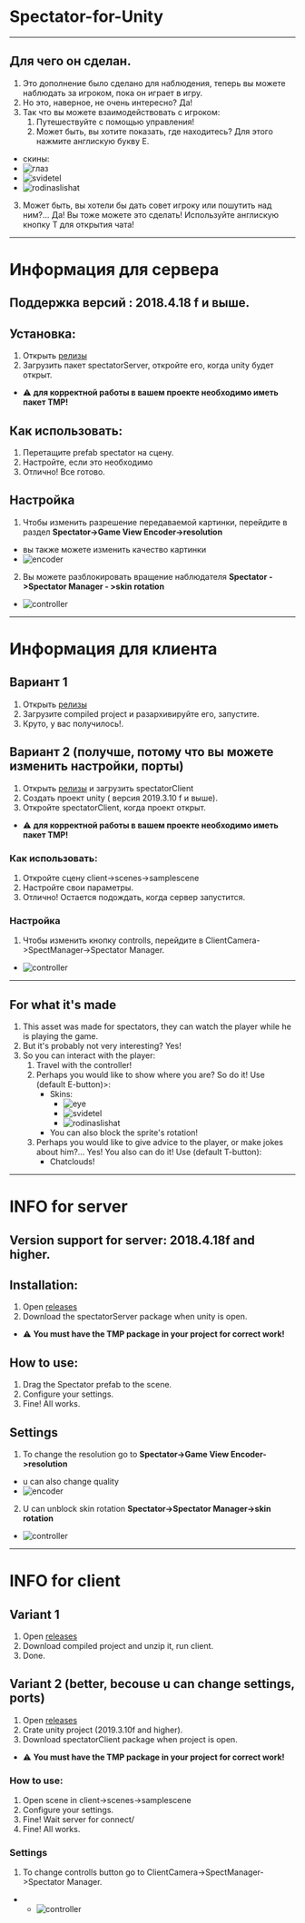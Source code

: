 # Spectator-for-Unity
____
## Для чего он сделан.
1. Это дополнение было сделано для наблюдения, теперь  вы можете наблюдать за игроком, пока он играет в игру.
2. Но это, наверное, не очень интересно? Да!
3. Так что вы можете взаимодействовать с игроком:
   1. Путешествуйте с помощью управления!
   2. Может быть, вы хотите показать, где находитесь? Для этого нажмите англискую букву E.
- скины:
- ![глаз](https://media.githubusercontent.com/media/mentoster/Spectator-for-Unity/master/images/eye.png)
- ![svidetel](https://media.githubusercontent.com/media/mentoster/Spectator-for-Unity/master/images/svid.png)
- ![rodinaslishat](https://media.githubusercontent.com/media/mentoster/Spectator-for-Unity/master/images/Spy.png)
3. Может быть, вы хотели бы дать совет игроку или пошутить над ним?... Да! Вы тоже можете это сделать! Используйте англискую кнопку T для открытия чата!
____
# Информация для сервера
## Поддержка версий : 2018.4.18 f и выше.
## Установка:
1. Открыть [релизы](https://github.com/mentoster/Spectator-for-Unity/releases)
2. Загрузить пакет spectatorServer, откройте его, когда unity будет открыт.
- :warning: **для корректной работы в вашем проекте необходимо иметь пакет TMP!**
## Как использовать:
1. Перетащите prefab spectator на сцену.
2. Настройте, если это необходимо
3. Отлично! Все готово.
## Настройка
1. Чтобы изменить разрешение передаваемой картинки, перейдите в раздел **Spectator->Game View Encoder->resolution**
- вы также можете изменить качество картинки
- ![encoder](https://media.githubusercontent.com/media/mentoster/Spectator-for-Unity/master/images/videoEncoder.png)
2. Вы можете разблокировать вращение наблюдателя **Spectator - >Spectator Manager - >skin rotation**
- ![controller](https://media.githubusercontent.com/media/mentoster/Spectator-for-Unity/master/images/controller.png)
____
# Информация для клиента
## Вариант 1
1. Открыть [релизы](https://github.com/mentoster/Spectator-for-Unity/releases)
2. Загрузите compiled project и разархивируйте его, запустите.
3. Круто, у вас получилось!.
## Вариант 2 (получше, потому что вы можете изменить настройки, порты)
1. Открыть [релизы](https://github.com/mentoster/Spectator-for-Unity/releases) и загрузить spectatorClient
2. Создать проект unity ( версия 2019.3.10 f и выше).
3. Откройте  spectatorClient, когда проект открыт.
- :warning: **для корректной работы в вашем проекте необходимо иметь пакет TMP!**
### Как использовать:
1. Откройте сцену client->scenes->samplescene
2. Настройте свои параметры.
3. Отлично! Остается подождать, когда сервер запустится.

### Настройка
1. Чтобы изменить кнопку controlls, перейдите в ClientCamera->SpectManager->Spectator Manager.
-  ![controller](https://media.githubusercontent.com/media/mentoster/Spectator-for-Unity/master/images/clientSetting.png)
____
## For what it's made
 1. This asset was made for spectators, they can watch the player while he is playing the game.
 2. But it's probably not very interesting? Yes!
 3. So you can interact with the player:
     1. Travel with the controller!
     2. Perhaps you would like to show where you are?  So do it! Use (default  E-button)>:
           - Skins:
             - ![eye](https://media.githubusercontent.com/media/mentoster/Spectator-for-Unity/master/images/eye.png) 
             - ![svidetel](https://media.githubusercontent.com/media/mentoster/Spectator-for-Unity/master/images/svid.png)
             - ![rodinaslishat](https://media.githubusercontent.com/media/mentoster/Spectator-for-Unity/master/images/Spy.png)
           - You can also block the sprite's rotation! 
     3. Perhaps you would like to give advice to the player, or make jokes about him?... Yes! You also can do it! Use (default  T-button):
          - Chatclouds!
____
# INFO for server
## Version support for server: **2018.4.18f and higher.**
## Installation:
1. Open [releases](https://github.com/mentoster/Spectator-for-Unity/releases)
2. Download the spectatorServer package when unity is open.
- :warning: **You must have the TMP package in your project for correct work!**
## How to use:
1. Drag the Spectator prefab to the scene.
2. Configure your settings.
3. Fine! All works. 
## Settings 
1. To change the resolution  go to **Spectator->Game View Encoder->resolution** 
- u can also change quality
- ![encoder](https://media.githubusercontent.com/media/mentoster/Spectator-for-Unity/master/images/videoEncoder.png)
2. U can unblock skin rotation **Spectator->Spectator Manager->skin rotation**
- ![controller](https://media.githubusercontent.com/media/mentoster/Spectator-for-Unity/master/images/controller.png)
____
# INFO for client
## Variant 1
1. Open [releases](https://github.com/mentoster/Spectator-for-Unity/releases)
2. Download compiled project and  unzip it, run client.
3. Done.
## Variant 2 (better, becouse u can change settings, ports)
1. Open [releases](https://github.com/mentoster/Spectator-for-Unity/releases)
2. Crate unity project (2019.3.10f and higher).
3. Download spectatorClient package when project is open.
- :warning: **You must have the TMP package in your project for correct work!**
### How to use:
1. Open scene in client->scenes->samplescene
2. Configure your settings.
3. Fine! Wait server for connect/
4. Fine! All works. 
### Settings 
1. To change controlls button   go to ClientCamera->SpectManager->Spectator Manager.
- - ![controller](https://media.githubusercontent.com/media/mentoster/Spectator-for-Unity/master/images/clientSetting.png)
